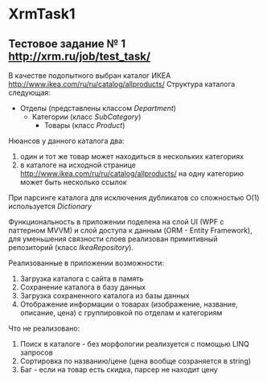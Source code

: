 # XrmTask1
## Тестовое задание № 1 http://xrm.ru/job/test_task/
В качестве подопытного выбран каталог ИКЕА http://www.ikea.com/ru/ru/catalog/allproducts/
Структура каталога следующая:
* Отделы (представлены классом *Department*)
  * Категории (класс *SubCategory*)
    * Товары (класс *Product*)

Нюансов у данного каталога два:
  1. один и тот же товар может находиться в нескольких категориях
  2. в каталоге на исходной странице http://www.ikea.com/ru/ru/catalog/allproducts/ на одну категорию может быть несколько ссылок

При парсинге каталога для исключения дубликатов со сложностью О(1) используется *Dictionary*

Функциональность в приложении поделена на слой UI (WPF с паттерном MVVM) и слой доступа к данным (ORM - Entity Framework), для уменьшения связности слоев реализован примитивный репозиторий (класс *IkeaRepository*).

Реализованные в приложении возможности:
  1. Загрузка каталога с сайта в память
  2. Сохранение каталога в базу данных
  3. Загрузка сохраненного каталога из базы данных
  4. Отображение информации о товарах (изображение, название, описание, цена) с группировкой по отделам и категориям

Что не реализовано:
  1. Поиск в каталоге - без морфологии реализуется с помощью LINQ запросов
  2. Сортировка по названию/цене (цена вообще созраняется в string)
  3. Баг - если на товар есть скидка, парсер не находит цену
